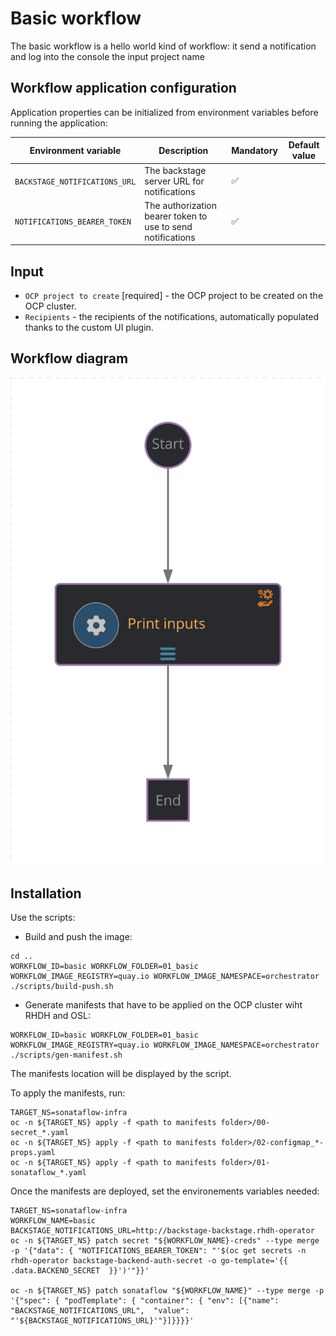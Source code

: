 # Basic workflow
The basic workflow is a hello world kind of workflow: it send a notification and log into the console the input project name

## Workflow application configuration
Application properties can be initialized from environment variables before running the application:

| Environment variable          | Description                                                 | Mandatory | Default value |
| ----------------------------- | ----------------------------------------------------------- | --------- | ------------- |
| `BACKSTAGE_NOTIFICATIONS_URL` | The backstage server URL for notifications                  | ✅         |               |
| `NOTIFICATIONS_BEARER_TOKEN`  | The authorization bearer token to use to send notifications | ✅         |               |


## Input
- `OCP project to create` [required] - the OCP project to be created on the OCP cluster.
- `Recipients` - the recipients of the notifications, automatically populated thanks to the custom UI plugin.

## Workflow diagram
![Basic diagram](src/main/resources/basic.svg)

## Installation

Use the scripts:
* Build and push the image:
```
cd ..
WORKFLOW_ID=basic WORKFLOW_FOLDER=01_basic WORKFLOW_IMAGE_REGISTRY=quay.io WORKFLOW_IMAGE_NAMESPACE=orchestrator ./scripts/build-push.sh
```
* Generate manifests that have to be applied on the OCP cluster wiht RHDH and OSL:
```
WORKFLOW_ID=basic WORKFLOW_FOLDER=01_basic WORKFLOW_IMAGE_REGISTRY=quay.io WORKFLOW_IMAGE_NAMESPACE=orchestrator ./scripts/gen-manifest.sh
```
The manifests location will be displayed by the script.

To apply the manifests, run:
```
TARGET_NS=sonataflow-infra
oc -n ${TARGET_NS} apply -f <path to manifests folder>/00-secret_*.yaml
oc -n ${TARGET_NS} apply -f <path to manifests folder>/02-configmap_*-props.yaml
oc -n ${TARGET_NS} apply -f <path to manifests folder>/01-sonataflow_*.yaml
```

Once the manifests are deployed, set the environements variables needed:
```
TARGET_NS=sonataflow-infra
WORKFLOW_NAME=basic
BACKSTAGE_NOTIFICATIONS_URL=http://backstage-backstage.rhdh-operator
oc -n ${TARGET_NS} patch secret "${WORKFLOW_NAME}-creds" --type merge -p '{"data": { "NOTIFICATIONS_BEARER_TOKEN": "'$(oc get secrets -n rhdh-operator backstage-backend-auth-secret -o go-template='{{ .data.BACKEND_SECRET  }}')'"}}'

oc -n ${TARGET_NS} patch sonataflow "${WORKFLOW_NAME}" --type merge -p '{"spec": { "podTemplate": { "container": { "env": [{"name": "BACKSTAGE_NOTIFICATIONS_URL",  "value": "'${BACKSTAGE_NOTIFICATIONS_URL}'"}]}}}}'
```